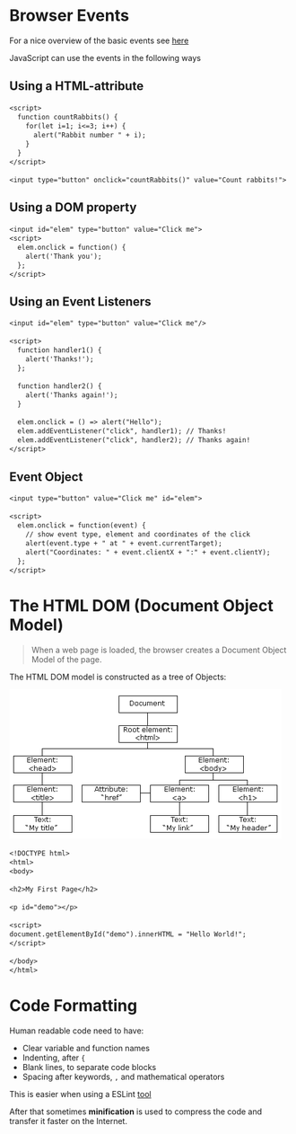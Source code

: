 Browser Events
========================================================

For a nice overview of the basic events see [here](http://javascript.info/introduction-browser-events)

JavaScript can use the events in the following ways

## Using a HTML-attribute

```
<script>
  function countRabbits() {
    for(let i=1; i<=3; i++) {
      alert("Rabbit number " + i);
    }
  }
</script>

<input type="button" onclick="countRabbits()" value="Count rabbits!">
```

## Using a DOM property

```
<input id="elem" type="button" value="Click me">
<script>
  elem.onclick = function() {
    alert('Thank you');
  };
</script>
```

## Using an Event Listeners

```
<input id="elem" type="button" value="Click me"/>

<script>
  function handler1() {
    alert('Thanks!');
  };

  function handler2() {
    alert('Thanks again!');
  }

  elem.onclick = () => alert("Hello");
  elem.addEventListener("click", handler1); // Thanks!
  elem.addEventListener("click", handler2); // Thanks again!
</script>
```

## Event Object

```
<input type="button" value="Click me" id="elem">

<script>
  elem.onclick = function(event) {
    // show event type, element and coordinates of the click
    alert(event.type + " at " + event.currentTarget);
    alert("Coordinates: " + event.clientX + ":" + event.clientY);
  };
</script>
```

The HTML DOM (Document Object Model)
========================================================

> When a web page is loaded, the browser creates a Document Object Model of the page.

The HTML DOM model is constructed as a tree of Objects:

![DOM](pic_htmltree.gif)

```
<!DOCTYPE html>
<html>
<body>

<h2>My First Page</h2>

<p id="demo"></p>

<script>
document.getElementById("demo").innerHTML = "Hello World!";
</script>

</body>
</html>
```

Code Formatting
========================================================

Human readable code need to have:

- Clear variable and function names
- Indenting, after `{`
- Blank lines, to separate code blocks
- Spacing after keywords, `,` and mathematical operators

This is easier when using a ESLint [tool](https://marketplace.visualstudio.com/items?itemName=dbaeumer.vscode-eslint)

After that sometimes **minification** is used to compress the code and transfer it faster on the Internet.
